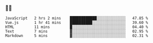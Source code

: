### 👨‍💻

<!--START_SECTION:waka-->
```text
JavaScript   2 hrs 2 mins    ████████████░░░░░░░░░░░░░   47.85 % 
Vue.js       1 hr 41 mins    ██████████░░░░░░░░░░░░░░░   39.60 % 
HTML         11 mins         █░░░░░░░░░░░░░░░░░░░░░░░░   04.40 % 
Text         7 mins          ▓░░░░░░░░░░░░░░░░░░░░░░░░   02.95 % 
Markdown     5 mins          ▓░░░░░░░░░░░░░░░░░░░░░░░░   02.31 % 
```
<!--END_SECTION:waka-->
